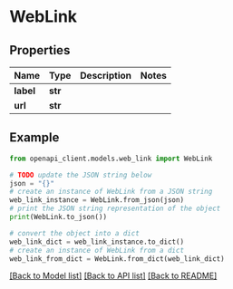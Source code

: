 # WebLink


## Properties

Name | Type | Description | Notes
------------ | ------------- | ------------- | -------------
**label** | **str** |  | 
**url** | **str** |  | 

## Example

```python
from openapi_client.models.web_link import WebLink

# TODO update the JSON string below
json = "{}"
# create an instance of WebLink from a JSON string
web_link_instance = WebLink.from_json(json)
# print the JSON string representation of the object
print(WebLink.to_json())

# convert the object into a dict
web_link_dict = web_link_instance.to_dict()
# create an instance of WebLink from a dict
web_link_from_dict = WebLink.from_dict(web_link_dict)
```
[[Back to Model list]](../README.md#documentation-for-models) [[Back to API list]](../README.md#documentation-for-api-endpoints) [[Back to README]](../README.md)


